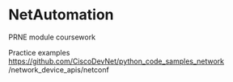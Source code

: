 # NetAutomation
PRNE module coursework

Practice examples
https://github.com/CiscoDevNet/python_code_samples_network
/network_device_apis/netconf
